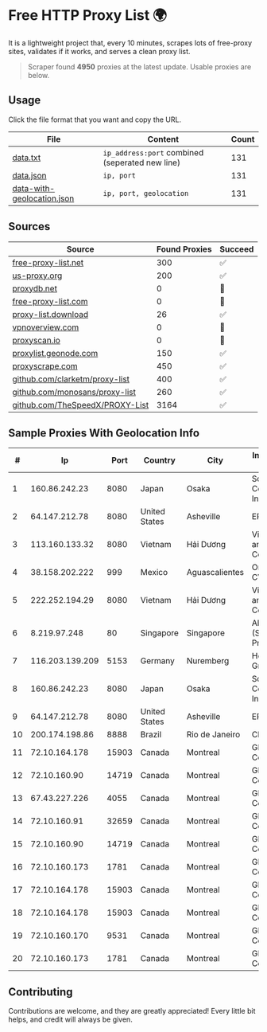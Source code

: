 
# Free HTTP Proxy List 🌍

It is a lightweight project that, every 10 minutes, scrapes lots of free-proxy sites, validates if it works, and serves a clean proxy list.


> Scraper found **4950** proxies at the latest update. Usable proxies are below.

## Usage

Click the file format that you want and copy the URL.


|File|Content|Count|
|----|-------|-----|
|[data.txt](https://raw.githubusercontent.com/themiralay/Proxy-List-World/master/data.txt)|`ip_address:port` combined (seperated new line)|131|
|[data.json](https://raw.githubusercontent.com/themiralay/Proxy-List-World/master/data.json)|`ip, port`|131|
|[data-with-geolocation.json](https://raw.githubusercontent.com/themiralay/Proxy-List-World/master/data-with-geolocation.json)|`ip, port, geolocation`|131|

## Sources

|Source|Found Proxies|Succeed|
|------|-------------|-------|
|[free-proxy-list.net](https://free-proxy-list.net)|300|✅|
|[us-proxy.org](https://www.us-proxy.org)|200|✅|
|[proxydb.net](http://proxydb.net)|0|🚫|
|[free-proxy-list.com](https://free-proxy-list.com/?page=&port=&type%5B%5D=http&type%5B%5D=https&up_time=0&search=Search)|0|🚫|
|[proxy-list.download](https://www.proxy-list.download/HTTP)|26|✅|
|[vpnoverview.com](https://vpnoverview.com/privacy/anonymous-browsing/free-proxy-servers)|0|🚫|
|[proxyscan.io](https://www.proxyscan.io)|0|🚫|
|[proxylist.geonode.com](https://proxylist.geonode.com/api/proxy-list?limit=300&page=1&sort_by=lastChecked&sort_type=desc&protocols=http,https)|150|✅|
|[proxyscrape.com](https://api.proxyscrape.com/v2/?request=displayproxies&protocol=http&timeout=10000&country=all&ssl=all&anonymity=all)|450|✅|
|[github.com/clarketm/proxy-list](https://raw.githubusercontent.com/clarketm/proxy-list/master/proxy-list-raw.txt)|400|✅|
|[github.com/monosans/proxy-list](https://raw.githubusercontent.com/monosans/proxy-list/main/proxies/http.txt)|260|✅|
|[github.com/TheSpeedX/PROXY-List](https://raw.githubusercontent.com/TheSpeedX/PROXY-List/master/http.txt)|3164|✅|


## Sample Proxies With Geolocation Info

|#|Ip|Port|Country|City|Internet Service Provider|
|-|--|----|-------|----|-------------------------|
|1|160.86.242.23|8080|Japan|Osaka|Sony Network Communications Inc|
|2|64.147.212.78|8080|United States|Asheville|ERC Broadband|
|3|113.160.133.32|8080|Vietnam|Hải Dương|VietNam Post and Telecom Corporation|
|4|38.158.202.222|999|Mexico|Aguascalientes|Onfiber SA De CV|
|5|222.252.194.29|8080|Vietnam|Hải Dương|VietNam Post and Telecom Corporation|
|6|8.219.97.248|80|Singapore|Singapore|Alibaba Cloud (Singapore) Private Limited|
|7|116.203.139.209|5153|Germany|Nuremberg|Hetzner Online GmbH|
|8|160.86.242.23|8080|Japan|Osaka|Sony Network Communications Inc|
|9|64.147.212.78|8080|United States|Asheville|ERC Broadband|
|10|200.174.198.86|8888|Brazil|Rio de Janeiro|Claro S.A|
|11|72.10.164.178|15903|Canada|Montreal|GloboTech Communications|
|12|72.10.160.90|14719|Canada|Montreal|GloboTech Communications|
|13|67.43.227.226|4055|Canada|Montreal|GloboTech Communications|
|14|72.10.160.91|32659|Canada|Montreal|GloboTech Communications|
|15|72.10.160.90|14719|Canada|Montreal|GloboTech Communications|
|16|72.10.160.173|1781|Canada|Montreal|GloboTech Communications|
|17|72.10.164.178|15903|Canada|Montreal|GloboTech Communications|
|18|72.10.164.178|15903|Canada|Montreal|GloboTech Communications|
|19|72.10.160.170|9531|Canada|Montreal|GloboTech Communications|
|20|72.10.160.173|1781|Canada|Montreal|GloboTech Communications|



## Contributing

Contributions are welcome, and they are greatly appreciated! Every
little bit helps, and credit will always be given.

